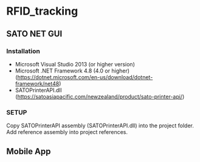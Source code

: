 # RFID_tracking
## SATO NET GUI
### Installation
* Microsoft Visual Studio 2013 (or higher version)
* Microsoft .NET Framework 4.8 (4.0 or higher) (https://dotnet.microsoft.com/en-us/download/dotnet-framework/net48)
* SATOPrinterAPI.dll (https://satoasiapacific.com/newzealand/product/sato-printer-api/)

### SETUP
Copy SATOPrinterAPI assembly (SATOPrinterAPI.dll) into the project folder. Add reference assembly into project references.

## Mobile App
